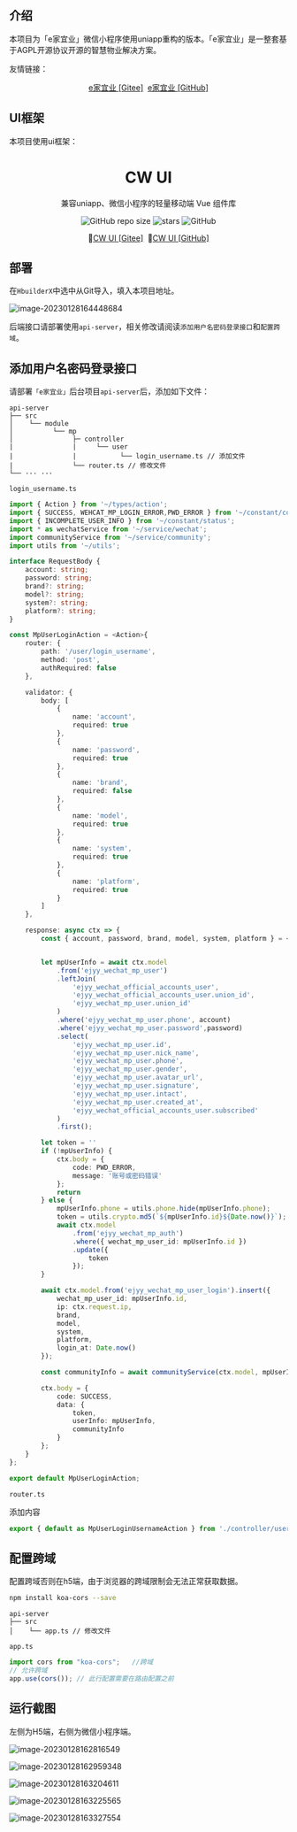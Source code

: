 ## 介绍

本项目为「e家宜业」微信小程序使用uniapp重构的版本。「e家宜业」是一整套基于AGPL开源协议开源的智慧物业解决方案。

友情链接：

<p align="center">
  <a href="https://gitee.com/chowa/ejyy.git">e家宜业 [Gitee]</a>&nbsp;
  <a href="https://github.com/chowa/ejyy.git">e家宜业 [GitHub]</a>
</p>

## UI框架

本项目使用ui框架：

<h1 align="center">CW UI</h1>

<p align="center">兼容uniapp、微信小程序的轻量移动端 Vue 组件库</p>

<p align="center">
    <img alt="GitHub repo size" src="https://img.shields.io/github/repo-size/jarryxy/cw-ui">
    <img src="https://img.shields.io/github/stars/jarryxy/cw-ui-demo?style=flat-square&logo=GitHub" alt="stars" />
    <img alt="GitHub" src="https://img.shields.io/github/license/jarryxy/cw-ui">
</p>
<p align="center">
  🌵<a href="https://gitee.com/jarryxy/cw-ui">CW UI [Gitee]</a>&nbsp;
  🌟<a href="https://github.com/jarryxy/cw-ui">CW UI [GitHub]</a>
</p>

## 部署

在`HbuilderX`中选中从Git导入，填入本项目地址。

![image-20230128164448684](README/image-20230128164448684.png)

后端接口请部署使用`api-server`，相关修改请阅读`添加用户名密码登录接口`和`配置跨域`。

## 添加用户名密码登录接口

请部署`「e家宜业」`后台项目`api-server`后，添加如下文件：

```text
api-server    
├── src
│    └── module
│          └── mp
│               ├─ controller
|               |     └── user
|               |           └── login_username.ts // 添加文件
|               └── router.ts // 修改文件
└── ··· ···
```



`login_username.ts`

```ts
import { Action } from '~/types/action';
import { SUCCESS, WEHCAT_MP_LOGIN_ERROR,PWD_ERROR } from '~/constant/code';
import { INCOMPLETE_USER_INFO } from '~/constant/status';
import * as wechatService from '~/service/wechat';
import communityService from '~/service/community';
import utils from '~/utils';

interface RequestBody {
    account: string;
    password: string;
    brand?: string;
    model?: string;
    system?: string;
    platform?: string;
}

const MpUserLoginAction = <Action>{
    router: {
        path: '/user/login_username',
        method: 'post',
        authRequired: false
    },

    validator: {
        body: [
            {
                name: 'account',
                required: true
            },
            {
                name: 'password',
                required: true
            },
            {
                name: 'brand',
                required: false
            },
            {
                name: 'model',
                required: true
            },
            {
                name: 'system',
                required: true
            },
            {
                name: 'platform',
                required: true
            }
        ]
    },

    response: async ctx => {
        const { account, password, brand, model, system, platform } = <RequestBody>ctx.request.body;


        let mpUserInfo = await ctx.model
            .from('ejyy_wechat_mp_user')
            .leftJoin(
                'ejyy_wechat_official_accounts_user',
                'ejyy_wechat_official_accounts_user.union_id',
                'ejyy_wechat_mp_user.union_id'
            )
            .where('ejyy_wechat_mp_user.phone', account)
            .where('ejyy_wechat_mp_user.password',password)
            .select(
                'ejyy_wechat_mp_user.id',
                'ejyy_wechat_mp_user.nick_name',
                'ejyy_wechat_mp_user.phone',
                'ejyy_wechat_mp_user.gender',
                'ejyy_wechat_mp_user.avatar_url',
                'ejyy_wechat_mp_user.signature',
                'ejyy_wechat_mp_user.intact',
                'ejyy_wechat_mp_user.created_at',
                'ejyy_wechat_official_accounts_user.subscribed'
            )
            .first();

        let token = ''
        if (!mpUserInfo) {
            ctx.body = {
                code: PWD_ERROR,
                message: '账号或密码错误'
            };
            return
        } else {
            mpUserInfo.phone = utils.phone.hide(mpUserInfo.phone);
            token = utils.crypto.md5(`${mpUserInfo.id}${Date.now()}`);
            await ctx.model
                .from('ejyy_wechat_mp_auth')
                .where({ wechat_mp_user_id: mpUserInfo.id })
                .update({
                    token
                });
        }

        await ctx.model.from('ejyy_wechat_mp_user_login').insert({
            wechat_mp_user_id: mpUserInfo.id,
            ip: ctx.request.ip,
            brand,
            model,
            system,
            platform,
            login_at: Date.now()
        });

        const communityInfo = await communityService(ctx.model, mpUserInfo.id);

        ctx.body = {
            code: SUCCESS,
            data: {
                token,
                userInfo: mpUserInfo,
                communityInfo
            }
        };
    }
};

export default MpUserLoginAction;
```

`router.ts`

添加内容

```ts
export { default as MpUserLoginUsernameAction } from './controller/user/login_username';
```

## 配置跨域

配置跨域否则在h5端，由于浏览器的跨域限制会无法正常获取数据。

```sh
npm install koa-cors --save
```

```text
api-server    
├── src
│    └── app.ts // 修改文件
```

`app.ts`

```ts
import cors from "koa-cors";   //跨域
// 允许跨域
app.use(cors()); // 此行配置需要在路由配置之前
```



## 运行截图

左侧为H5端，右侧为微信小程序端。

![image-20230128162816549](README/image-20230128162816549.png)



![image-20230128162959348](README/image-20230128162959348.png)



![image-20230128163204611](README/image-20230128163204611.png)

![image-20230128163225565](README/image-20230128163225565.png)

![image-20230128163327554](README/image-20230128163327554.png)
